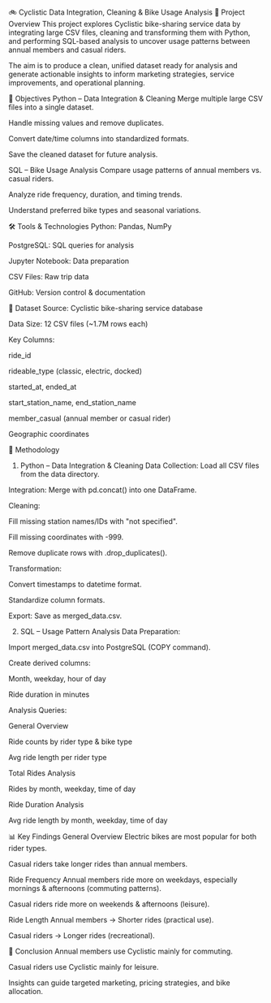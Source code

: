 🚲 Cyclistic Data Integration, Cleaning & Bike Usage Analysis
📌 Project Overview
This project explores Cyclistic bike-sharing service data by integrating large CSV files, cleaning and transforming them with Python, and performing SQL-based analysis to uncover usage patterns between annual members and casual riders.

The aim is to produce a clean, unified dataset ready for analysis and generate actionable insights to inform marketing strategies, service improvements, and operational planning.

🎯 Objectives
Python – Data Integration & Cleaning
Merge multiple large CSV files into a single dataset.

Handle missing values and remove duplicates.

Convert date/time columns into standardized formats.

Save the cleaned dataset for future analysis.

SQL – Bike Usage Analysis
Compare usage patterns of annual members vs. casual riders.

Analyze ride frequency, duration, and timing trends.

Understand preferred bike types and seasonal variations.

🛠️ Tools & Technologies
Python: Pandas, NumPy

PostgreSQL: SQL queries for analysis

Jupyter Notebook: Data preparation

CSV Files: Raw trip data

GitHub: Version control & documentation

📂 Dataset
Source: Cyclistic bike-sharing service database

Data Size: 12 CSV files (~1.7M rows each)

Key Columns:

ride_id

rideable_type (classic, electric, docked)

started_at, ended_at

start_station_name, end_station_name

member_casual (annual member or casual rider)

Geographic coordinates

🔄 Methodology
1. Python – Data Integration & Cleaning
Data Collection: Load all CSV files from the data directory.

Integration: Merge with pd.concat() into one DataFrame.

Cleaning:

Fill missing station names/IDs with "not specified".

Fill missing coordinates with -999.

Remove duplicate rows with .drop_duplicates().

Transformation:

Convert timestamps to datetime format.

Standardize column formats.

Export: Save as merged_data.csv.

2. SQL – Usage Pattern Analysis
Data Preparation:

Import merged_data.csv into PostgreSQL (COPY command).

Create derived columns:

Month, weekday, hour of day

Ride duration in minutes

Analysis Queries:

General Overview

Ride counts by rider type & bike type

Avg ride length per rider type

Total Rides Analysis

Rides by month, weekday, time of day

Ride Duration Analysis

Avg ride length by month, weekday, time of day

📊 Key Findings
General Overview
Electric bikes are most popular for both rider types.

Casual riders take longer rides than annual members.

Ride Frequency
Annual members ride more on weekdays, especially mornings & afternoons (commuting patterns).

Casual riders ride more on weekends & afternoons (leisure).

Ride Length
Annual members → Shorter rides (practical use).

Casual riders → Longer rides (recreational).

📌 Conclusion
Annual members use Cyclistic mainly for commuting.

Casual riders use Cyclistic mainly for leisure.

Insights can guide targeted marketing, pricing strategies, and bike allocation.
